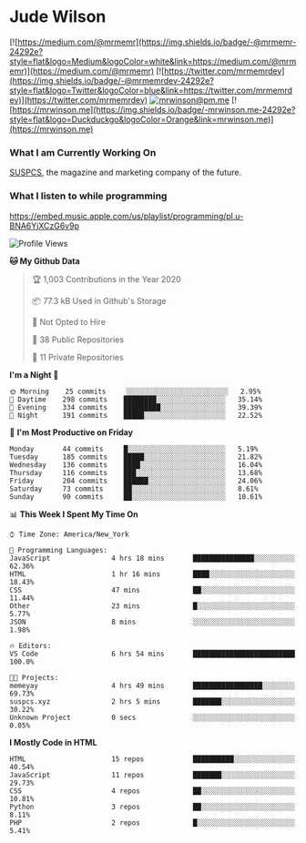 # Jude Wilson
[![https://medium.com/@mrmemr](https://img.shields.io/badge/-@mrmemr-24292e?style=flat&logo=Medium&logoColor=white&link=https://medium.com/@mrmemr)](https://medium.com/@mrmemr)
[![https://twitter.com/mrmemrdev](https://img.shields.io/badge/-@mrmemrdev-24292e?style=flat&logo=Twitter&logoColor=blue&link=https://twitter.com/mrmemrdev)](https://twitter.com/mrmemrdev)
[![mrwinson@pm.me](https://img.shields.io/badge/-mrwinson@pm.me-24292e?style=flat&logo=ProtonMail&logoColor=Grey&link=mailto:mrwinson@pm.me)](mailto:mrwinson@pm.me)
[![https://mrwinson.me](https://img.shields.io/badge/-mrwinson.me-24292e?style=flat&logo=Duckduckgo&logoColor=Orange&link=mrwinson.me)](https://mrwinson.me) 

### What I am Currently Working On
[SUSPCS](https://suspcs.xyz), the magazine and marketing company of the future.

### What I listen to while programming
https://embed.music.apple.com/us/playlist/programming/pl.u-BNA6YjXCzG6v9p

<!--START_SECTION:waka-->
![Profile Views](http://img.shields.io/badge/Profile%20Views-2-blue)

**🐱 My Github Data** 

> 🏆 1,003 Contributions in the Year 2020
 > 
> 📦 77.3 kB Used in Github's Storage 
 > 
> 🚫 Not Opted to Hire
 > 
> 📜 38 Public Repositories
 > 
> 🔑 11 Private Repositories 

**I'm a Night 🦉** 

```text
🌞 Morning    25 commits     ░░░░░░░░░░░░░░░░░░░░░░░░░   2.95% 
🌆 Daytime    298 commits    ████████░░░░░░░░░░░░░░░░░   35.14% 
🌃 Evening    334 commits    █████████░░░░░░░░░░░░░░░░   39.39% 
🌙 Night      191 commits    █████░░░░░░░░░░░░░░░░░░░░   22.52%

```
📅 **I'm Most Productive on Friday** 

```text
Monday       44 commits     █░░░░░░░░░░░░░░░░░░░░░░░░   5.19% 
Tuesday      185 commits    █████░░░░░░░░░░░░░░░░░░░░   21.82% 
Wednesday    136 commits    ████░░░░░░░░░░░░░░░░░░░░░   16.04% 
Thursday     116 commits    ███░░░░░░░░░░░░░░░░░░░░░░   13.68% 
Friday       204 commits    ██████░░░░░░░░░░░░░░░░░░░   24.06% 
Saturday     73 commits     ██░░░░░░░░░░░░░░░░░░░░░░░   8.61% 
Sunday       90 commits     ██░░░░░░░░░░░░░░░░░░░░░░░   10.61%

```


📊 **This Week I Spent My Time On** 

```text
⌚︎ Time Zone: America/New_York

💬 Programming Languages: 
JavaScript               4 hrs 18 mins       ███████████████░░░░░░░░░░   62.36% 
HTML                     1 hr 16 mins        ████░░░░░░░░░░░░░░░░░░░░░   18.43% 
CSS                      47 mins             ██░░░░░░░░░░░░░░░░░░░░░░░   11.44% 
Other                    23 mins             █░░░░░░░░░░░░░░░░░░░░░░░░   5.77% 
JSON                     8 mins              ░░░░░░░░░░░░░░░░░░░░░░░░░   1.98%

🔥 Editors: 
VS Code                  6 hrs 54 mins       █████████████████████████   100.0%

🐱‍💻 Projects: 
memeyay                  4 hrs 49 mins       █████████████████░░░░░░░░   69.73% 
suspcs.xyz               2 hrs 5 mins        ███████░░░░░░░░░░░░░░░░░░   30.22% 
Unknown Project          0 secs              ░░░░░░░░░░░░░░░░░░░░░░░░░   0.05%

```

**I Mostly Code in HTML** 

```text
HTML                     15 repos            ██████████░░░░░░░░░░░░░░░   40.54% 
JavaScript               11 repos            ███████░░░░░░░░░░░░░░░░░░   29.73% 
CSS                      4 repos             ██░░░░░░░░░░░░░░░░░░░░░░░   10.81% 
Python                   3 repos             ██░░░░░░░░░░░░░░░░░░░░░░░   8.11% 
PHP                      2 repos             █░░░░░░░░░░░░░░░░░░░░░░░░   5.41%

```



<!--END_SECTION:waka-->
